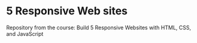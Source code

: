# 5 Responsive Web sites

Repository from the course: Build 5 Responsive Websites with HTML, CSS, and JavaScript
